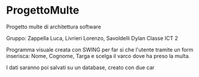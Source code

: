 # ProgettoMulte
 Progetto multe di architettura software
 
 Gruppo: Zappella Luca, Livrieri Lorenzo, Savoldelli Dylan
 Classe ICT 2
 
 Programma visuale creata con SWING per far si che l'utente tramite un form inserisca: Nome, Cognome, Targa e scelga il varco dove ha preso la multa.

 I dati saranno poi salvati su un database, creato con due car


